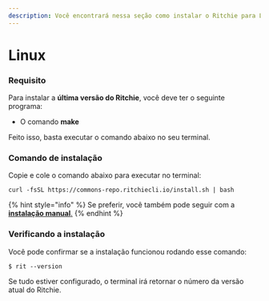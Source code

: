 ```yaml
---
description: Você encontrará nessa seção como instalar o Ritchie para Linux.
---
```


# Linux

### Requisito

Para instalar a **última versão do Ritchie**,  você deve ter o seguinte programa:

* O comando **make**

Feito isso, basta executar o comando abaixo no seu terminal.

### Comando de instalação

Copie e cole o comando abaixo para executar no terminal: 

```text
curl -fsSL https://commons-repo.ritchiecli.io/install.sh | bash
```

{% hint style="info" %}
Se preferir, você também pode seguir com a [**instalação manual**.]()
{% endhint %}

### Verificando a instalação 

Você pode confirmar se a instalação funcionou rodando esse comando: 

```text
$ rit --version
```

Se tudo estiver configurado, o terminal irá retornar o número da versão atual do Ritchie.

